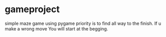 # gameproject
simple maze game using pygame
priority is to find all way to the finish. 
If u make a wrong move You will start at the begging.

